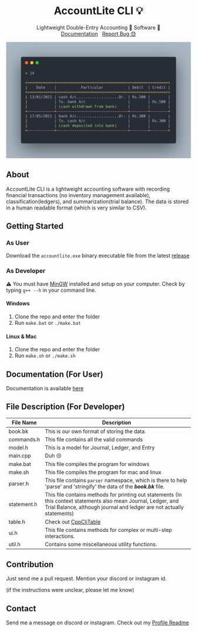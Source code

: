 <p align="center">
  <h1 align="center">AccountLite CLI 💡</h1>
  <p align="center">
    Lightweight Double-Entry Accounting 💸 Software 🚀
    <br />
    <a href="https://captainayan.github.io/accountlite/cli#docs">Documentation</a> &nbsp;
    <a href="https://github.com/captainAyan/accountlite-cli/issues">Report Bug 😓</a>
  </p>
</p>

[![Screenshot](https://raw.githubusercontent.com/captainAyan/accountlite-cli/main/screenshots/1.png)](https://github.com/captainAyan/accountlite-cli)

## About

AccountLite CLI is a lightweight accounting software with recording financial transactions (no inventory management available), classification(ledgers), and summarization(trial balance). The data is stored in a human readable format (which is very similar to CSV).

## Getting Started
### As User
Download the `accountlite.exe` binary executable file from the latest [release](https://github.com/captainAyan/accountlite-cli/releases/latest)

### As Developer
⚠ You must have [MinGW](https://sourceforge.net/projects/mingw/) installed and setup on your computer. Check by typing `g++ --h` in your command line.

#### Windows
1. Clone the repo and enter the folder
2. Run `make.bat` or `./make.bat`

#### Linux & Mac
1. Clone the repo and enter the folder
2. Run `make.sh` or `./make.sh`

## Documentation (For User)
Documentation is available [here](https://captainayan.github.io/accountlite/cli#docs)

## File Description (For Developer)
File Name | Description
-|-|
book.bk | This is our own format of storing the data.
commands.h | This file contains all the valid commands
model.h | This is a model for Journal, Ledger, and Entry
main.cpp | Duh 😒
make.bat | This file compiles the program for windows
<span>make</span>.sh | This file compiles the program for mac and linux
parser.h | This file contains `parser` namespace, which is there to help 'parse' and 'stringify' the data of the ***book.bk*** file.
statement.h | This file contains methods for printing out statements (In this context statements also mean Journal, Ledger, and Trial Balance, although journal and ledger are not actually statements)
table.h | Check out [CppCliTable](https://github.com/captainAyan/CppCliTable)
ui.h | This file contains methods for complex or multi-step interactions.
util.h | Contains some miscellaneous utility functions.

## Contribution
Just send me a pull request. Mention your discord or instagram id.

(if the instructions were unclear, please let me know)

## Contact
Send me a message on discord or instagram. Check out my [Profile Readme](https://github.com/captainAyan)
